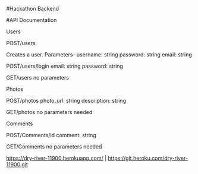 #Hackathon Backend


#API Documentation

Users

POST/users

Creates a user.
Parameters-
username: string
password: string
email: string

POST/users/login
email: string
password: string

GET/users
no parameters

Photos

POST/photos
photo_url: string
description: string

GET/photos
no parameters needed

Comments

POST/Comments/id
comment: string


GET/Comments
no parameters needed



https://dry-river-11900.herokuapp.com/ | https://git.heroku.com/dry-river-11900.git
